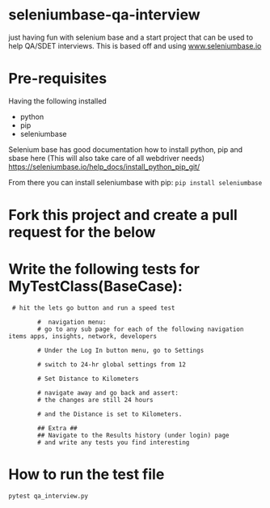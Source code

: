 # seleniumbase-qa-interview
just having fun with selenium base and a start project that can be used to help QA/SDET interviews.  This is based off and using www.seleniumbase.io

# Pre-requisites
Having the following installed
* python
* pip
* seleniumbase

Selenium base has good documentation how to install python, pip and sbase here (This will also take care of all webdriver needs)
https://seleniumbase.io/help_docs/install_python_pip_git/

From there you can install seleniumbase with pip: ```pip install seleniumbase```

# Fork this project and create a pull request for the below

# Write the following tests for MyTestClass(BaseCase):
```
 # hit the lets go button and run a speed test
        
        #  navigation menu:
        # go to any sub page for each of the following navigation items apps, insights, network, developers

        # Under the Log In button menu, go to Settings

        # switch to 24-hr global settings from 12

        # Set Distance to Kilometers

        # navigate away and go back and assert:
        # the changes are still 24 hours

        # and the Distance is set to Kilometers.

        ## Extra ##
        ## Navigate to the Results history (under login) page
        # and write any tests you find interesting
 ```

# How to run the test file
```
pytest qa_interview.py      
```
